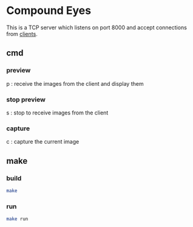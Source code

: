 # Compound Eyes
This is a TCP server which listens on port 8000 and accept connections from [clients](https://github.com/eternal-echo/Ommatidia_client).

## cmd
### preview
p : receive the images from the client and display them
### stop preview
s : stop to receive images from the client
### capture
c : capture the current image

## make

### build
```bash
make
```

### run
```bash
make run
```